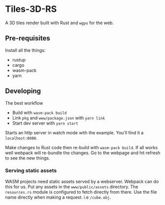 # Tiles-3D-RS
A 3D tiles render built with Rust and `wgpu` for the web.

## Pre-requisites
Install all the things:

- rustup
- cargo
- wasm-pack
- yarn


## Developing

The best workflow

- Build with `wasm-pack build`
- Link `pkg` and `www/package.json` with `yarn link`
- Start dev server with `yarn start`

Starts an http server in watch mode with the example. You'll find it a `localhost:8080`.

Make changes to Rust code then re-build with `wasm-pack build`. If all works well webpack will re-bundle the changes. Go to the webpage and hit refresh to see the new things.

### Serving static assets

WASM projects need static assets served by a webserver. Webpack can do this for us. Put any assets in the `www/public/assets` directory. The `resources.rs` module is configured to fetch directly from there. Use the file name directly when making a request. i.e `/cube.obj`.
